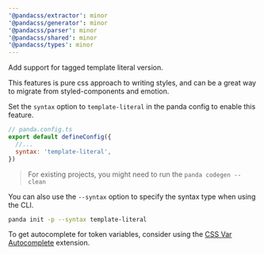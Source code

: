 ```yaml
---
'@pandacss/extractor': minor
'@pandacss/generator': minor
'@pandacss/parser': minor
'@pandacss/shared': minor
'@pandacss/types': minor
---
```


Add support for tagged template literal version.

This features is pure css approach to writing styles, and can be a great way to migrate from styled-components and
emotion.

Set the `syntax` option to `template-literal` in the panda config to enable this feature.

```js
// panda.config.ts
export default defineConfig({
  //...
  syntax: 'template-literal',
})
```

> For existing projects, you might need to run the `panda codegen --clean`

You can also use the `--syntax` option to specify the syntax type when using the CLI.

```sh
panda init -p --syntax template-literal
```

To get autocomplete for token variables, consider using the
[CSS Var Autocomplete](https://marketplace.visualstudio.com/items?itemName=phoenisx.cssvar) extension.
